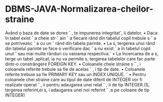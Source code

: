 # DBMS-JAVA-Normalizarea-cheilor-straine

Având o baza de date se dores ˘ ,
te impunerea integritat˘,
ii datelor.
• Daca în tabel exist ˘ a cheie str ˘ ain ˘ a fiecare rând din tabelul copil trebuie s ˘ a se potriveasc ˘ a cu un ˘
rând din tabela parinte.
• La s,
tergerea unui rând din tabelul parinte se face o verificare dac ˘ a nu exist ˘ a în tabelul copil unul ˘
sau mai multe rânduri cu valoarea respectiva.˘
• La încercarea de a s,
terge un tabel ,aplicat,
ia nu va permite s,
tergerea tabelelor care fac parte
dintr-o constrângere FOREIGN KEY.
• Coloanele cheie straine s ˘ ,
i coloanele referite trebuie sa fie de acelas ˘ ,
i tip de date.
• Coloanele referite trebuie sa fie PRIMARY KEY sau un INDEX UNIQUE. ˘
• Pentru coloanele chei straine care au tipul de date diferit de INTEGER vor fi realizate operat ˘ ,
ii
pentru adaugarea unei relat ˘ ,
ii de tip INTEGER.(S,
tergerea referint,ei s,
i adaugarea unei noi referint ˘ ,e
pe coloane de tip INTEGER)
